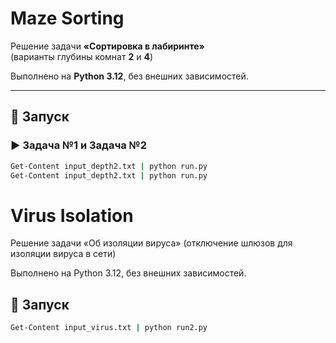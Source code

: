 #  Maze Sorting

Решение задачи **«Сортировка в лабиринте»**  
(варианты глубины комнат **2** и **4**)

Выполнено на **Python 3.12**, без внешних зависимостей.

---

## 🚀 Запуск

### ▶️ Задача №1 и Задача №2

```bash
Get-Content input_depth2.txt | python run.py
Get-Content input_depth2.txt | python run.py
```
# Virus Isolation

Решение задачи «Об изоляции вируса»
(отключение шлюзов для изоляции вируса в сети)

Выполнено на Python 3.12, без внешних зависимостей.

## 🚀 Запуск

```bash
Get-Content input_virus.txt | python run2.py